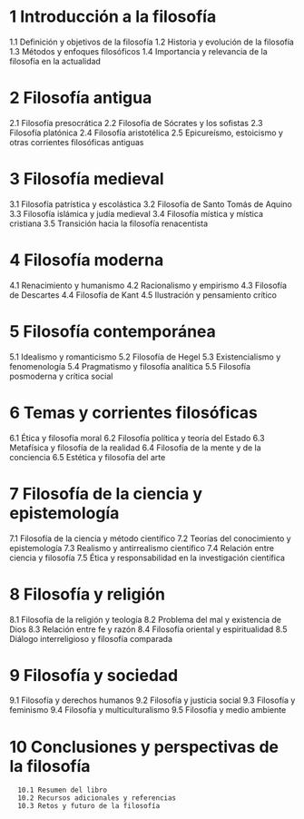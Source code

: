 # 1 Introducción a la filosofía
   1.1 Definición y objetivos de la filosofía
   1.2 Historia y evolución de la filosofía
   1.3 Métodos y enfoques filosóficos
   1.4 Importancia y relevancia de la filosofía en la actualidad

# 2 Filosofía antigua
   2.1 Filosofía presocrática
   2.2 Filosofía de Sócrates y los sofistas
   2.3 Filosofía platónica
   2.4 Filosofía aristotélica
   2.5 Epicureísmo, estoicismo y otras corrientes filosóficas antiguas

# 3 Filosofía medieval
   3.1 Filosofía patrística y escolástica
   3.2 Filosofía de Santo Tomás de Aquino
   3.3 Filosofía islámica y judía medieval
   3.4 Filosofía mística y mística cristiana
   3.5 Transición hacia la filosofía renacentista

# 4 Filosofía moderna
   4.1 Renacimiento y humanismo
   4.2 Racionalismo y empirismo
   4.3 Filosofía de Descartes
   4.4 Filosofía de Kant
   4.5 Ilustración y pensamiento crítico

# 5 Filosofía contemporánea
   5.1 Idealismo y romanticismo
   5.2 Filosofía de Hegel
   5.3 Existencialismo y fenomenología
   5.4 Pragmatismo y filosofía analítica
   5.5 Filosofía posmoderna y crítica social

# 6 Temas y corrientes filosóficas
   6.1 Ética y filosofía moral
   6.2 Filosofía política y teoría del Estado
   6.3 Metafísica y filosofía de la realidad
   6.4 Filosofía de la mente y de la conciencia
   6.5 Estética y filosofía del arte

# 7 Filosofía de la ciencia y epistemología
   7.1 Filosofía de la ciencia y método científico
   7.2 Teorías del conocimiento y epistemología
   7.3 Realismo y antirrealismo científico
   7.4 Relación entre ciencia y filosofía
   7.5 Ética y responsabilidad en la investigación científica

# 8 Filosofía y religión
   8.1 Filosofía de la religión y teología
   8.2 Problema del mal y existencia de Dios
   8.3 Relación entre fe y razón
   8.4 Filosofía oriental y espiritualidad
   8.5 Diálogo interreligioso y filosofía comparada

# 9 Filosofía y sociedad
   9.1 Filosofía y derechos humanos
   9.2 Filosofía y justicia social
   9.3 Filosofía y feminismo
   9.4 Filosofía y multiculturalismo
   9.5 Filosofía y medio ambiente

# 10 Conclusiones y perspectivas de la filosofía
      10.1 Resumen del libro
      10.2 Recursos adicionales y referencias
      10.3 Retos y futuro de la filosofía

